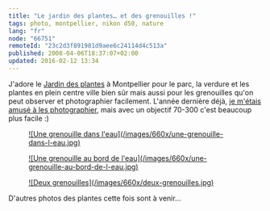 ```yaml
---
title: "Le jardin des plantes… et des grenouilles !"
tags: photo, montpellier, nikon d50, nature
lang: "fr"
node: "66751"
remoteId: "23c2d3f891981d9aee6c24114d4c513a"
published: 2008-04-06T18:37:07+02:00
updated: 2016-02-12 13:34
---
```


J'adore le [Jardin des
plantes](http://www.umontpellier.fr/universite/patrimoine/jardin-des-plantes) à
Montpellier pour le parc, la verdure et les plantes en plein centre ville bien
sûr mais aussi pour les grenouilles qu'on peut observer et photographier
facilement. L'année dernière déjà, [je m'étais amusé à les
photographier](/post/mon-amie-la-grenouille), mais avec un objectif 70-300 c'est
beaucoup plus facile :)

<figure class="object-center"><a href="/images/une-grenouille-dans-l-eau.jpg">![Une grenouille dans l'eau](/images/660x/une-grenouille-dans-l-eau.jpg)
</a></figure>

<figure class="object-center"><a href="/images/une-grenouille-au-bord-de-l-eau.jpg">![Une grenouille au bord de l'eau](/images/660x/une-grenouille-au-bord-de-l-eau.jpg)
</a></figure>

<figure class="object-center"><a href="/images/deux-grenouilles.jpg">![Deux grenouilles](/images/660x/deux-grenouilles.jpg)
</a></figure>


D'autres photos des plantes cette fois sont à venir…
